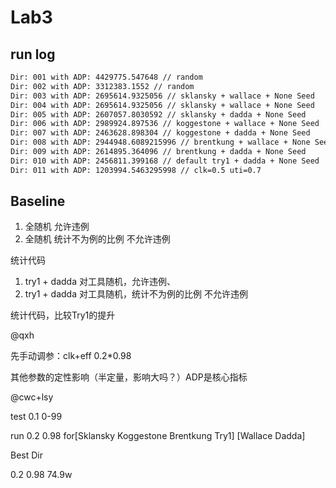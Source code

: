 # Lab3

## run log

~~~bash
Dir: 001 with ADP: 4429775.547648 // random
Dir: 002 with ADP: 3312383.1552 // random
Dir: 003 with ADP: 2695614.9325056 // sklansky + wallace + None Seed
Dir: 004 with ADP: 2695614.9325056 // sklansky + wallace + None Seed
Dir: 005 with ADP: 2607057.8030592 // sklansky + dadda + None Seed
Dir: 006 with ADP: 2989924.897536 // koggestone + wallace + None Seed
Dir: 007 with ADP: 2463628.898304 // koggestone + dadda + None Seed
Dir: 008 with ADP: 2944948.6089215996 // brentkung + wallace + None Seed
Dir: 009 with ADP: 2614895.364096 // brentkung + dadda + None Seed
Dir: 010 with ADP: 2456811.399168 // default try1 + dadda + None Seed
Dir: 011 with ADP: 1203994.5463295998 // clk=0.5 uti=0.7
~~~

## Baseline

1. 全随机 允许违例
2. 全随机 统计不为例的比例 不允许违例

统计代码

1. try1 + dadda 对工具随机，允许违例、
2. try1 + dadda 对工具随机，统计不为例的比例 不允许违例

统计代码，比较Try1的提升



@qxh

先手动调参：clk+eff 0.2*0.98

其他参数的定性影响（半定量，影响大吗？）ADP是核心指标

@cwc+lsy

test 0.1 0-99

run 0.2 0.98 for[Sklansky Koggestone Brentkung Try1] [Wallace Dadda] 



Best Dir

0.2 0.98 74.9w
